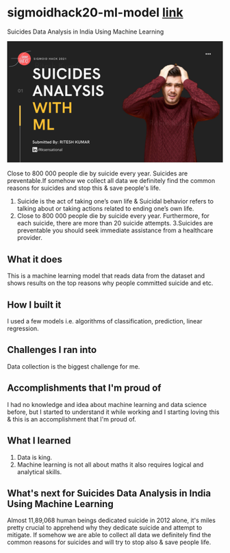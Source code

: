 # sigmoidhack20-ml-model [link](https://jovian.ai/rksensational/final-project)
Suicides Data Analysis in India Using Machine Learning

![Alt text](/Images/1.png)

Close to 800 000 people die by suicide every year. Suicides are preventable.If somehow we collect all data we definitely find the common reasons for suicides and stop this & save people's life.

1. Suicide is the act of taking one’s own life & Suicidal behavior refers to talking about or taking actions related to ending one’s own life.
2. Close to 800 000 people die by suicide every year. Furthermore, for each suicide, there are more than 20 suicide attempts.
3.Suicides are preventable you should seek immediate assistance from a healthcare provider.

## What it does

This is a machine learning model that reads data from the dataset and shows results on the top reasons why people committed suicide and etc.

## How I built it

I used a few models i.e. algorithms of classification, prediction, linear regression.

## Challenges I ran into

Data collection is the biggest challenge for me.

## Accomplishments that I'm proud of

I had no knowledge and idea about machine learning and data science before, but I started to understand it while working and I starting loving this & this is an accomplishment that I'm proud of.

## What I learned

1. Data is king.
2. Machine learning is not all about maths it also requires logical and analytical skills.

## What's next for Suicides Data Analysis in India Using Machine Learning

Almost 11,89,068 human beings dedicated suicide in 2012 alone, it's miles pretty crucial to apprehend why they dedicate suicide and attempt to mitigate.
If somehow we are able to collect all data we definitely find the common reasons for suicides and will try to stop also & save people life.
